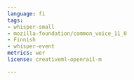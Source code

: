 ```yaml
---
language: fi
tags:
- whisper-small
- mozilla-foundation/common_voice_11_0
- Finnish
- whisper-event
metrics: wer
license: creativeml-openrail-m

---
```

